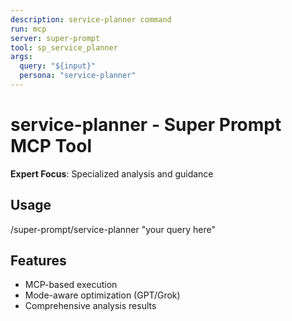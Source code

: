 ```yaml
---
description: service-planner command
run: mcp
server: super-prompt
tool: sp_service_planner
args:
  query: "${input}"
  persona: "service-planner"
---
```


# **service-planner - Super Prompt MCP Tool**

**Expert Focus**: Specialized analysis and guidance

## Usage
/super-prompt/service-planner "your query here"

## Features
- MCP-based execution
- Mode-aware optimization (GPT/Grok)
- Comprehensive analysis results
